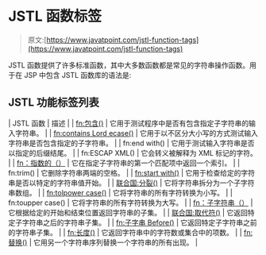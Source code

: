 # JSTL 函数标签

> 原文:[https://www.javatpoint.com/jstl-function-tags](https://www.javatpoint.com/jstl-function-tags)

JSTL 函数提供了许多标准函数，其中大多数函数都是常见的字符串操作函数。用于在 JSP 中包含 JSTL 函数库的语法是:

## JSTL 功能标签列表

| JSTL 函数 | 描述 |
| [fn:包含()](jstl-fn-contains-function) | 它用于测试程序中是否有包含指定子字符串的输入字符串。 |
| [fn:contains Lord ecase()](jstl-fn-contains-ignorecase-function) | 它用于以不区分大小写的方式测试输入字符串是否包含指定的子字符串。 |
| fn:end with() | 它用于测试输入字符串是否以指定的后缀结尾。 |
| fn:ESCAP XML() | 它会转义被解释为 XML 标记的字符。 |
| [fn：指数的（）](jstl-fn-indexof-function) | 它在指定子字符串的第一个匹配项中返回一个索引。 |
| fn:trim() | 它删除字符串两端的空格。 |
| [fn:start with()](jstl-fn-startswith-function) | 它用于检查给定的字符串是否以特定的字符串值开始。 |
| [联合国:分裂()](jstl-fn-split-function) | 它将字符串拆分为一个子字符串数组。 |
| [fn:tolpower case()](jstl-fn-tolowercase-function) | 它将字符串的所有字符转换为小写。 |
| fn:toupper case() | 它将字符串的所有字符转换为大写。 |
| [fn：子字符串（）](jstl-fn-substring-function) | 它根据给定的开始和结束位置返回字符串的子集。 |
| [联合国:取代符()](jstl-fn-substringafter-function) | 它返回特定子字符串之后的字符串子集。 |
| [fn:子字串 Before()](jstl-fn-substringbefore-function) | 它返回特定子字符串之前的字符串子集。 |
| [fn:长度()](jstl-fn-length-function) | 它返回字符串中的字符数或集合中的项数。 |
| [fn:替换()](jstl-fn-replace-function) | 它用另一个字符串序列替换一个字符串的所有出现。 |